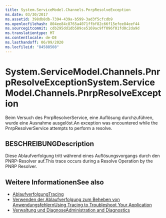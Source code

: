 ```yaml
---
title: System.ServiceModel.Channels.PnrpResolveException
ms.date: 03/30/2017
ms.assetid: 398db8db-7394-439a-b599-3ad3f5cfcdb9
ms.openlocfilehash: 804ee84c8765a4071ffbf82c66f15efee84eef44
ms.sourcegitcommit: cdb295dd1db589ce5169ac9ff096f01fd0c2da9d
ms.translationtype: MT
ms.contentlocale: de-DE
ms.lasthandoff: 06/09/2020
ms.locfileid: "84588508"
---
```

# <a name="systemservicemodelchannelspnrpresolveexception"></a><span data-ttu-id="58bb6-102">System.ServiceModel.Channels.PnrpResolveException</span><span class="sxs-lookup"><span data-stu-id="58bb6-102">System.ServiceModel.Channels.PnrpResolveException</span></span>
<span data-ttu-id="58bb6-103">Beim Versuch des PnrpResolverService, eine Auflösung durchzuführen, wurde eine Ausnahme ausgelöst.</span><span class="sxs-lookup"><span data-stu-id="58bb6-103">An exception was encountered while the PnrpResolverService attempts to perform a resolve.</span></span>  
  
## <a name="description"></a><span data-ttu-id="58bb6-104">BESCHREIBUNG</span><span class="sxs-lookup"><span data-stu-id="58bb6-104">Description</span></span>  
 <span data-ttu-id="58bb6-105">Diese Ablaufverfolgung tritt während eines Auflösungsvorgangs durch den PNRP-Resolver auf.</span><span class="sxs-lookup"><span data-stu-id="58bb6-105">This trace occurs during a Resolve Operation by the PNRP Resolver.</span></span>  
  
## <a name="see-also"></a><span data-ttu-id="58bb6-106">Weitere Informationen</span><span class="sxs-lookup"><span data-stu-id="58bb6-106">See also</span></span>

- [<span data-ttu-id="58bb6-107">Ablaufverfolgung</span><span class="sxs-lookup"><span data-stu-id="58bb6-107">Tracing</span></span>](index.md)
- [<span data-ttu-id="58bb6-108">Verwenden der Ablaufverfolgung zum Beheben von Anwendungsfehlern</span><span class="sxs-lookup"><span data-stu-id="58bb6-108">Using Tracing to Troubleshoot Your Application</span></span>](using-tracing-to-troubleshoot-your-application.md)
- [<span data-ttu-id="58bb6-109">Verwaltung und Diagnose</span><span class="sxs-lookup"><span data-stu-id="58bb6-109">Administration and Diagnostics</span></span>](../index.md)
